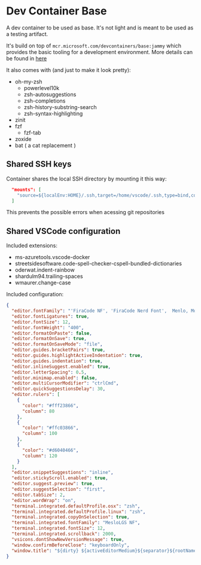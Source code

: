 # Dev Container Base

A dev container to be used as base. It's not light and is meant to be used as a
testing artifact.

It's build on top of `mcr.microsoft.com/devcontainers/base:jammy` which provides
the basic tooling for a development environment. More details can be found in
[here](https://github.com/devcontainers/images/tree/main/src/base-debian)

It also comes with (and just to make it look pretty):

- oh-my-zsh
  - powerlevel10k
  - zsh-autosuggestions
  - zsh-completions
  - zsh-history-substring-search
  - zsh-syntax-highlighting
- zinit
- fzf
  - fzf-tab
- zoxide
- bat ( a cat replacement )

## Shared SSH keys

Container shares the local SSH directory by mounting it this way:
```json
  "mounts": [
    "source=${localEnv:HOME}/.ssh,target=/home/vscode/.ssh,type=bind,consistency=cached"
  ]
```

This prevents the possible errors when acessing git repositories

## Shared VSCode configuration

Included extensions:

- ms-azuretools.vscode-docker
- streetsidesoftware.code-spell-checker-cspell-bundled-dictionaries
- oderwat.indent-rainbow
- shardulm94.trailing-spaces
- wmaurer.change-case

Included configuration:

```json
{
  "editor.fontFamily": "'FiraCode NF', 'FiraCode Nerd Font',  Menlo, Monaco, 'Courier New', monospace",
  "editor.fontLigatures": true,
  "editor.fontSize": 12,
  "editor.fontWeight": "400",
  "editor.formatOnPaste": false,
  "editor.formatOnSave": true,
  "editor.formatOnSaveMode": "file",
  "editor.guides.bracketPairs": true,
  "editor.guides.highlightActiveIndentation": true,
  "editor.guides.indentation": true,
  "editor.inlineSuggest.enabled": true,
  "editor.letterSpacing": 0.5,
  "editor.minimap.enabled": false,
  "editor.multiCursorModifier": "ctrlCmd",
  "editor.quickSuggestionsDelay": 30,
  "editor.rulers": [
    {
      "color": "#fff23866",
      "column": 80
    },
    {
      "color": "#ffc03866",
      "column": 100
    },
    {
      "color": "#d6040466",
      "column": 120
    }
  ],
  "editor.snippetSuggestions": "inline",
  "editor.stickyScroll.enabled": true,
  "editor.suggest.preview": true,
  "editor.suggestSelection": "first",
  "editor.tabSize": 2,
  "editor.wordWrap": "on",
  "terminal.integrated.defaultProfile.osx": "zsh",
  "terminal.integrated.defaultProfile.linux": "zsh",
  "terminal.integrated.copyOnSelection": true,
  "terminal.integrated.fontFamily": "MesloLGS NF",
  "terminal.integrated.fontSize": 12,
  "terminal.integrated.scrollback": 2000,
  "vsicons.dontShowNewVersionMessage": true,
  "window.confirmBeforeClose": "keyboardOnly",
  "window.title": "${dirty} ${activeEditorMedium}${separator}${rootName}"
}
```